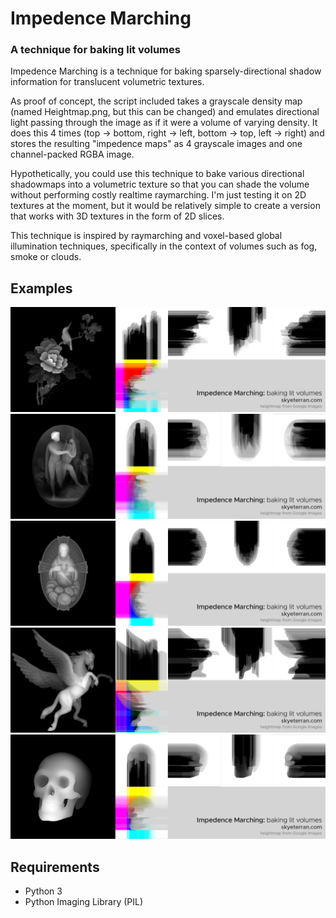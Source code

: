 # Impedence Marching
### A technique for baking lit volumes
Impedence Marching is a technique for baking sparsely-directional shadow information for translucent volumetric textures.

As proof of concept, the script included takes a grayscale density map (named Heightmap.png, but this can be changed) and emulates directional light passing through the image as if it were a volume of varying density. It does this 4 times (top -> bottom, right -> left, bottom -> top, left -> right) and stores the resulting "impedence maps" as 4 grayscale images and one channel-packed RGBA image.

Hypothetically, you could use this technique to bake various directional shadowmaps into a volumetric texture so that you can shade the volume without performing costly realtime raymarching. I'm just testing it on 2D textures at the moment, but it would be relatively simple to create a version that works with 3D textures in the form of 2D slices.

This technique is inspired by raymarching and voxel-based global illumination techniques, specifically in the context of volumes such as fog, smoke or clouds.

## Examples
![impedence-marched textures](Examples/Impedence_Birb.jpg)
![impedence-marched textures](Examples/Impedence_Carving.jpg)
![impedence-marched textures](Examples/Impedence_Jeezo.jpg)
![impedence-marched textures](Examples/Impedence_Pegasus.jpg)
![impedence-marched textures](Examples/Impedence_Skull.jpg)

## Requirements
- Python 3
- Python Imaging Library (PIL)

